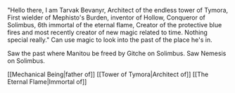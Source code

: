 "Hello there, I am Tarvak Bevanyr, Architect of the endless tower of Tymora, First wielder of Mephisto's Burden, inventor of Hollow, Conqueror of Solimbus, 6th immortal of the eternal flame, Creator of the protective blue fires and most recently creator of new magic related to time. Nothing special really."
Can use magic to look into the past of the place he's in.

Saw the past where Manitou be freed by Gitche on Solimbus. Saw Nemesis on Solimbus.

[[Mechanical Being|father of]] [[Tower of Tymora|Architect of]] [[The Eternal Flame|Immortal of]]